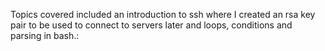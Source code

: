 Topics covered included an introduction to ssh where I created an rsa key pair to be used to connect to servers later and loops, conditions and parsing in bash.:
